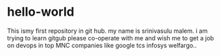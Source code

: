 # hello-world
This ismy first repository in git hub.
my name is srinivasulu malem.
i am trying to learn gitgub
please co-operate with me and wish me to get a job on devops in top MNC companies like google tcs infosys welfargo..
